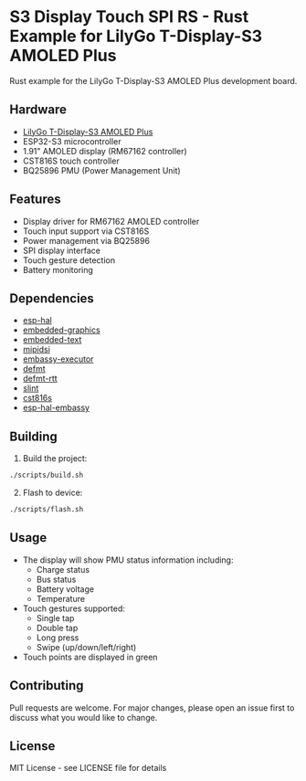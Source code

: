 # S3 Display Touch SPI RS - Rust Example for LilyGo T-Display-S3 AMOLED Plus

Rust example for the LilyGo T-Display-S3 AMOLED Plus development board.

## Hardware

- [LilyGo T-Display-S3 AMOLED Plus](https://lilygo.cc/products/t-display-s3-amoled-plus)
- ESP32-S3 microcontroller
- 1.91" AMOLED display (RM67162 controller)
- CST816S touch controller
- BQ25896 PMU (Power Management Unit)

## Features

- Display driver for RM67162 AMOLED controller
- Touch input support via CST816S
- Power management via BQ25896
- SPI display interface
- Touch gesture detection
- Battery monitoring

## Dependencies

- [esp-hal](https://crates.io/crates/esp-hal)
- [embedded-graphics](https://crates.io/crates/embedded-graphics)
- [embedded-text](https://crates.io/crates/embedded-text)
- [mipidsi](https://crates.io/crates/mipidsi)
- [embassy-executor](https://crates.io/crates/embassy-executor)
- [defmt](https://crates.io/crates/defmt)
- [defmt-rtt](https://crates.io/crates/defmt-rtt)
- [slint](https://crates.io/crates/slint)
- [cst816s](https://crates.io/crates/cst816s)
- [esp-hal-embassy](https://crates.io/crates/esp-hal-embassy)

## Building

1. Build the project:
```bash
./scripts/build.sh
```

2. Flash to device:
```bash
./scripts/flash.sh
```

## Usage

- The display will show PMU status information including:
  - Charge status
  - Bus status  
  - Battery voltage
  - Temperature
- Touch gestures supported:
  - Single tap
  - Double tap
  - Long press
  - Swipe (up/down/left/right)
- Touch points are displayed in green

## Contributing

Pull requests are welcome. For major changes, please open an issue first to discuss what you would like to change.

## License

MIT License - see LICENSE file for details
